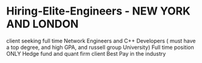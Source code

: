 # Hiring-Elite-Engineers - NEW YORK AND LONDON
client seeking full time Network Engineers and C++ Developers ( must have a top degree, and high GPA, and russell group University)
Full time position ONLY
Hedge fund and quant firm client
Best Pay in the industry
